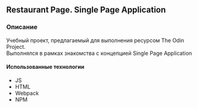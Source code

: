 ## Restaurant Page. Single Page Application

### Описание
Учебный проект, предлагаемый для выполнения ресурсом The Odin Project.<br/>
Выполнялся в рамках знакомства с концепцией Single Page Application
#### Использованные технологии
* JS
* HTML
* Webpack
* NPM
